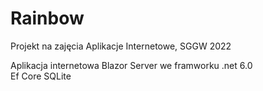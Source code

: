 # Rainbow
Projekt na zajęcia Aplikacje Internetowe, SGGW 2022

Aplikacja internetowa Blazor Server we framworku .net 6.0 <br/>
Ef Core SQLite
